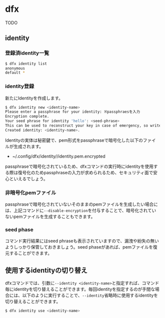 # dfx

TODO

## identity

### 登録済identity一覧

```bash
$ dfx identity list
anonymous
default *
```

### identity登録

新たにIdentityを作成します。

```bash
$ dfx identity new <identity-name>
Please enter a passphrase for your identity: ※passphraesを入力
Encryption complete.
Your seed phrase for identity 'hello': <seed-phrase>
This can be used to reconstruct your key in case of emergency, so write it down in a safe place.
Created identity: <identity-name>.
```

Identityの実体は秘密鍵で、pem形式をpassphraseで暗号化した以下のファイルが生成されます。

- ~/.config/dfx/identity/<identity-name>/identity.pem.encrypted 

passphraseで暗号化されているため、dfxコマンドの実行時にidentityを使用する際は復号化のためpassphraseの入力が求められるため、セキュリティ面で安心といえるでしょう。

### 非暗号化pemファイル

passphraseで暗号化されていないそのままのpemファイルを生成したい場合には、上記コマンドに`--disable-encryption`を付与することで、暗号化されていないpemファイルを生成することもできます。

### seed phase

コマンド実行結果にはseed phraseも表示されていますので、漏洩や紛失の無いようしっかり保管しておきましょう。seed phaseがあれば、pemファイルを復元することができます。

## 使用するidentityの切り替え

dfxコマンドでは、引数に`--identity <identity-name>`と指定すれば、コマンド毎にidentityを切り替えることができます。毎回identityを指定するのが手間な場合には、以下のように実行することで、`--identity`省略時に使用するidentityを切り替えることができます。

```bash
$ dfx identity use <identity-name>
```
